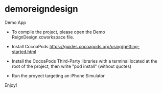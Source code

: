 # demoreigndesign
Demo App

- To compile the project, please open the Demo ReignDesign.xcworkspace file. 

- Install CocoaPods https://guides.cocoapods.org/using/getting-started.html

- Install the CocoaPods Third-Party libraries with a terminal located at the root of the project, then write "pod install" (without quotes)

- Run the proyect targeting an iPhone Simulator

Enjoy!
